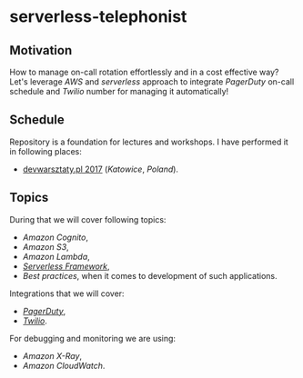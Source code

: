 # serverless-telephonist

## Motivation

How to manage on-call rotation effortlessly and in a cost effective way? Let's leverage *AWS* and *serverless* approach to integrate *PagerDuty* on-call schedule and *Twilio* number for managing it automatically!

## Schedule

Repository is a foundation for lectures and workshops. I have performed it in following places:

- [devwarsztaty.pl 2017](https://devwarsztaty.pl) (*Katowice*, *Poland*).

## Topics

During that we will cover following topics:

- *Amazon Cognito*,
- *Amazon S3*,
- *Amazon Lambda*,
- [*Serverless Framework*](https://serverless.com),
- *Best practices*, when it comes to development of such applications.

Integrations that we will cover:

- [*PagerDuty*](https://v2.developer.pagerduty.com/docs),
- [*Twilio*](https://www.twilio.com/docs/api/rest).

For debugging and monitoring we are using:

- *Amazon X-Ray*,
- *Amazon CloudWatch*.
